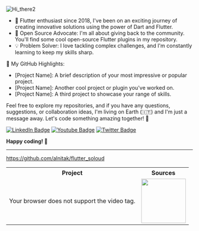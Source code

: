 ![Hi_there2](https://github.com/alnitak/alnitak/assets/192827/974931ab-9356-4076-89a6-3629fb7086ea)


- 📆 Flutter enthusiast since 2018, I've been on an exciting journey of creating innovative solutions using the power of Dart and Flutter.
- 🧰 Open Source Advocate: I'm all about giving back to the community. You'll find some cool open-source Flutter plugins in my repository.
- 💡 Problem Solver: I love tackling complex challenges, and I'm constantly learning to keep my skills sharp.

🌟 My GitHub Highlights:
- [Project Name]: A brief description of your most impressive or popular project.
- [Project Name]: Another cool project or plugin you've worked on.
- [Project Name]: A third project to showcase your range of skills.

Feel free to explore my repositories, and if you have any questions, suggestions, or collaboration ideas, I'm living on Earth (🇮🇹) and I'm just a message away. Let's code something amazing together! 🚀
<div id="badges">
  <a href="https://www.linkedin.com/in/marco-bavagnoli/"><img src="https://img.shields.io/badge/LinkedIn-blue?logo=linkedin" alt="LinkedIn Badge"/></a>
  <a href="https://www.youtube.com/@MarcoBavagnoli/videos"><img src="https://img.shields.io/badge/YouTube-red?logo=youtube&logoColor=white" alt="Youtube Badge"/></a>
  <a href="https://twitter.com/lildeimos"><img src="https://img.shields.io/badge/Twitter-blue?logo=twitter&logoColor=white" alt="Twitter Badge"/></a>
</div>

**Happy coding! 🚀**

---

https://github.com/alnitak/flutter_soloud

<table>
<tr>
	<th>Project</th>
	<th>Sources</th>
</tr>
<tr>
	<td>
		 <a width="320" height="240">
		  	<source src="https://github.com/alnitak/flutter_soloud/assets/192827/384c88aa-5daf-4f10-a879-169ab8522690" type="video/mp4">
			Your browser does not support the video tag.
		</a> 
	</td>
	<td>
		<a href="https://github.com/anuraghazra/github-readme-stats">
  			<img height=120 align="center" src="https://github-readme-stats.vercel.app/api/pin/?username=alnitak&repo=flutter_soloud" />
		</a>
	</td>
</tr>
</table>





